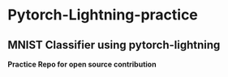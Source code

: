 # Pytorch-Lightning-practice

## MNIST Classifier using pytorch-lightning

__Practice Repo for open source contribution__
